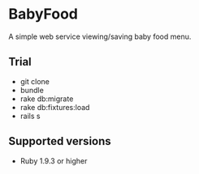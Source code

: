# BabyFood

A simple web service viewing/saving baby food menu.

## Trial

- git clone
- bundle
- rake db:migrate
- rake db:fixtures:load
- rails s

## Supported versions

- Ruby 1.9.3 or higher
